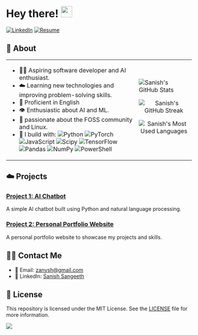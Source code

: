 
# Hey there!  <img src="https://media.giphy.com/media/3o6Zt6Djo3TBtXMSyY/giphy.gif" width="30px">


[![LinkedIn](https://img.shields.io/badge/LinkedIn-000000?style=flat-square&logo=linkedin&logoColor=white&link=https://www.linkedin.com/in/sanishsangeeth)](https://www.linkedin.com/in/sanishsangeeth)
[![Resume](https://img.shields.io/badge/Resume-000000?style=flat-square&logo=resume&logoColor=white&link=https://your-resume-link)](https://your-resume-link)

## 🤍 About

<table>
<tr>
<td>
  
- 🐻‍❄️ Aspiring software developer and AI enthusiast.
- ☁️ Learning new technologies and improving problem-solving skills.
- 💬 Proficient in English 
- 👁️ Enthusiastic about AI and ML.
- 🏐 passionate about the FOSS community and Linux.
- 🍵 I build with:
 ![Python](https://img.shields.io/badge/python-3670A0?style=flat&logo=python&logoColor=ffdd54) ![PyTorch](https://img.shields.io/badge/PyTorch-%23EE4C2C.svg?style=flat&logo=PyTorch&logoColor=white) ![JavaScript](https://img.shields.io/badge/javascript-%23323330.svg?style=flat&logo=javascript&logoColor=%23F7DF1E) ![Scipy](https://img.shields.io/badge/SciPy-%230C55A5.svg?style=flat&logo=scipy&logoColor=%white) ![TensorFlow](https://img.shields.io/badge/TensorFlow-%23FF6F00.svg?style=flat&logo=TensorFlow&logoColor=white) ![Pandas](https://img.shields.io/badge/pandas-%23150458.svg?style=flat&logo=pandas&logoColor=white) ![NumPy](https://img.shields.io/badge/numpy-%23013243.svg?style=flat&logo=numpy&logoColor=white) ![PowerShell](https://img.shields.io/badge/PowerShell-%235391FE.svg?style=flat&logo=powershell&logoColor=white)

  
</td>
<td>
  
  <img src="https://github-readme-stats.vercel.app/api?username=your-github-username&show_icons=true&theme=nord" alt="Sanish's GitHub Stats" />
<p align="center">
</p>
<p align="center">
  <img src="https://github-readme-streak-stats.herokuapp.com/?user=your-github-username&theme=nord" alt="Sanish's GitHub Streak" />
</p>
<p align="center">
  <img src="https://github-readme-stats.vercel.app/api/top-langs/?username=your-github-username&layout=compact&theme=nord" alt="Sanish's Most Used Languages" />
</p>

</td>
</tr>
</table>

## ☁️ Projects

### [Project 1: AI Chatbot](https://github.com/your-github-username/AI-Chatbot)
A simple AI chatbot built using Python and natural language processing.

### [Project 2: Personal Portfolio Website](https://github.com/your-github-username/Portfolio-Website)
A personal portfolio website to showcase my projects and skills.

## 🐻‍❄️ Contact Me

- 📧 Email: zanysh@gmail.com
- 💼 LinkedIn: [Sanish Sangeeth](https://www.linkedin.com/in/sanishsangeeth)

## 📜 License

This repository is licensed under the MIT License. See the [LICENSE](LICENSE) file for more information.


[![](https://visitcount.itsvg.in/api?id=zanyshh&icon=0&color=0)](https://visitcount.itsvg.in)

